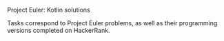 Project Euler: Kotlin solutions

Tasks correspond to Project Euler problems, as well as their programming versions completed on HackerRank.